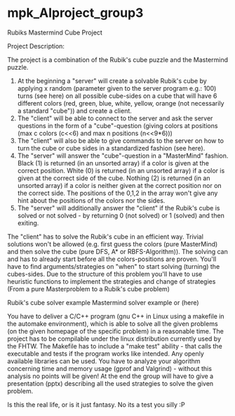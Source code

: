 # mpk_AIproject_group3
Rubiks Mastermind Cube Project

Project Description:

The project is a combination of the Rubik's cube puzzle and the Mastermind puzzle.
1) At the beginning a "server" will create a solvable Rubik's cube by applying x random (parameter given to the server program e.g.: 100) turns (see here) on all possible cube-sides on a cube that will have 6 different colors (red, green, blue, white, yellow, orange (not necessarily a standard "cube")) and create a client.
2) The "client" will be able to connect to the server and ask the server questions in the form of a "cube"-question (giving colors at positions (max c colors (c<<6) and max n positions (n<<9*6)))
3) The "client" will also be able to give commands to the server on how to turn the cube or cube sides in a standardized fashion (see here).
4) The "server" will answer the "cube"-question in a "MasterMind" fashion. Black (1) is returned (in an unsorted array) if a color is given at the correct position. White (0) is returned (in an unsorted array) if a color is given at the correct side of the cube. Nothing (2) is returned (in an unsorted array) if a color is neither given at the correct position nor on the correct side. The positions of the 0,1,2 in the array won't give any hint about the positions of the colors nor the sides.
5) The "server" will additionally answer the "client" if the Rubik's cube is solved or not solved - by returning 0 (not solved) or 1 (solved) and then exiting.

The "client" has to solve the Rubik's cube in an efficient way.
Trivial solutions won't be allowed (e.g. first guess the colors (pure MasterMind) and then solve the cube (pure DFS, A* or RBFS-Algorithm)). The solving can and has to already start before all the colors-positions are proven. 
You'll have to find arguments/strategies on "when" to start solving (turning) the cubes-sides.
Due to the structure of this problem you'll have to use heuristic functions to implement the strategies and change of strategies (From a pure Masterproblem to a Rubik's cube problem)

Rubik's cube solver example
Mastermind solver example or (here)

You have to deliver a C/C++ program (gnu C++ in Linux using a makefile in the automake environment), which is able to solve all the given problems (on the given homepage of the specific problem) in a reasonable time.
The project has to be compilable under the linux distribution currently used by the FHTW.
The Makefile has to include a "make test" ability - that calls the executable and tests if the program works like intended.
Any openly available libraries can be used.
You have to analyze your algorithm concerning time and memory usage (gprof and Valgrind) - without this analysis no points will be given!
At the end the group will have to give a presentation (pptx) describing all the used strategies to solve the given problem.


Is this the real life, or is it just fantasy. 
No its a test you silly :P
